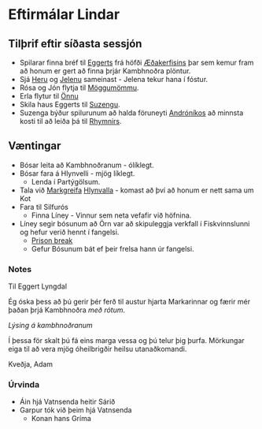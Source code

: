 # Eftirmálar Lindar

## Tilþrif eftir síðasta sessjón
- Spilarar finna bréf til [Eggerts](/npcs/eggert.md) frá höfði 
  [Æðakerfisins](/factions/aedakerfid.md) þar sem kemur fram að honum er gert
  að finna þrjár Kambhnoðra plöntur.
- Sjá [Heru](/npcs/hera.md) og [Jelenu](/npcs/jelena.md) sameinast - Jelena 
  tekur hana í fóstur.
- Rósa og Jón flytja til [Möggumömmu](/npcs/magga.md).
- Erla flytur til [Önnu](/npcs/anna.md)
- Skila haus Eggerts til [Suzengu](/npcs/suzenga.md).
- Suzenga býður spilurunum að halda föruneyti [Andróníkos](
  /players/bosarnir/andronikos.md) að minnsta kosti til að leiða þá til 
  [Rhymnirs](/npcs/rhymnir.md).
  
## Væntingar
- Bósar leita að Kambhnoðranum - ólíklegt.
- Bósar fara á Hlynvelli - mjög líklegt.
  - Lenda í Partýgölsum. 
- Tala við [Markgreifa](/npcs/valdimar.md) [Hlynvalla](
  /world/locations/hlynvellir.md) - komast að því að honum er nett sama um Kot
- Fara til Silfurós
  - Finna Líney - Vinnur sem neta vefafir við höfnina.
- Líney segir bósunum að Örn var að skipuleggja verkfall í Fiskvinnslunni og 
  hefur verið hennt í fangelsi.
  - [Prison break](https://drive.google.com/file/d/1GatjzHHI9n7pi-0V_RaQ2wTPh9NGcZwX/view)
  - Gefur Bósunum bát ef þeir frelsa hann úr fangelsi.

### Notes
Til Eggert Lyngdal

Ég óska þess að þú gerir þér ferð til austur hjarta Markarinnar og færir mér 
þaðan þrjá Kambhnoðra *með rótum*.

*Lýsing á kambhnoðranum*

Í þessa för skalt þú fá eins marga vessa og þú telur þig þurfa. Mörkungar eiga
til að vera mjög óheilbrigðir heilsu utanaðkomandi.

Kveðja, Adam

### Úrvinda 
- Áin hjá Vatnsenda heitir Sárið
- Garpur tók við þeim hjá Vatnsenda
  - Konan hans Gríma 